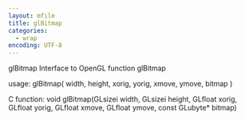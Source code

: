 ```yaml
---
layout: mfile
title: glBitmap
categories:
  - wrap
encoding: UTF-8
---
```


glBitmap  Interface to OpenGL function glBitmap

usage:  glBitmap( width, height, xorig, yorig, xmove, ymove, bitmap )

C function:  void glBitmap(GLsizei width, GLsizei height, GLfloat xorig, GLfloat yorig, GLfloat xmove, GLfloat ymove, const GLubyte\* bitmap)